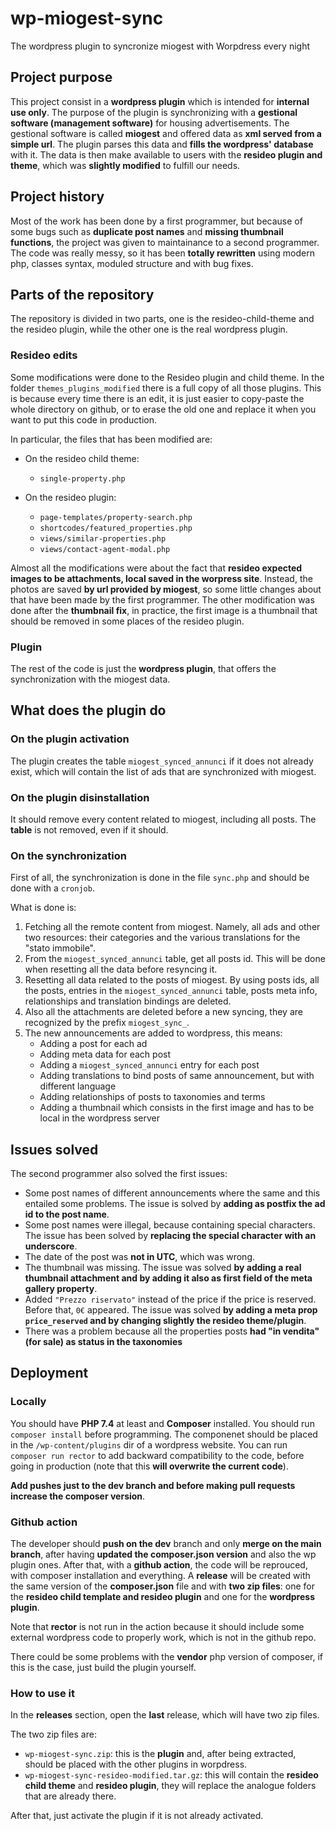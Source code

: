 # wp-miogest-sync
The wordpress plugin to syncronize miogest with Worpdress every night

## Project purpose

This project consist in a **wordpress plugin** which is intended for **internal use only**. The purpose of the plugin is synchronizing with a **gestional software (management software)** for housing advertisements. The gestional software is called **miogest** and offered data as **xml served from a simple url**. The plugin parses this data and **fills the wordpress' database** with it. The data is then make available to users with the **resideo plugin and theme**, which was **slightly modified** to fulfill our needs.

## Project history

Most of the work has been done by a first programmer, but because of some bugs such as **duplicate post names** and **missing thumbnail functions**, the project was given to maintainance to a second programmer. The code was really messy, so it has been **totally rewritten** using modern php, classes syntax, moduled structure and with bug fixes.

## Parts of the repository

The repository is divided in two parts, one is the resideo-child-theme and the resideo plugin, while the other one is the real wordpress plugin.

### Resideo edits

Some modifications were done to the Resideo plugin and child theme. In the folder `themes_plugins_modified` there is a full copy of all those plugins. This is because every time there is an edit, it is just easier to copy-paste the whole directory on github, or to erase the old one and replace it when you want to put this code in production.

In particular, the files that has been modified are:

* On the resideo child theme:
   - `single-property.php`

* On the resideo plugin:
   - `page-templates/property-search.php`
   - `shortcodes/featured_properties.php`
   - `views/similar-properties.php`
   - `views/contact-agent-modal.php`

Almost all the modifications were about the fact that **resideo expected images to be attachments, local saved in the worpress site**. Instead, the photos are saved **by url provided by miogest**, so some little changes about that have been made by the first programmer. The other modification was done after the **thumbnail fix**, in practice, the first image is a thumbnail that should be removed in some places of the resideo plugin.

### Plugin

The rest of the code is just the **wordpress plugin**, that offers the synchronization with the miogest data.

## What does the plugin do

### On the plugin activation

The plugin creates the table `miogest_synced_annunci` if it does not already exist, which will contain the list of ads that are synchronized with miogest.

### On the plugin disinstallation

It should remove every content related to miogest, including all posts. The **table** is not removed, even if it should.

### On the synchronization

First of all, the synchronization is done in the file `sync.php` and should be done with a `cronjob`.

What is done is:
1. Fetching all the remote content from miogest. Namely, all ads and other two resources: their categories and the various translations for the "stato immobile".
2. From the `miogest_synced_annunci` table, get all posts id. This will be done when resetting all the data before resyncing it.
3. Resetting all data related to the posts of miogest. By using posts ids, all the posts, entries in the `miogest_synced_annunci` table, posts meta info, relationships and translation bindings are deleted.
4. Also all the attachments are deleted before a new syncing, they are recognized by the prefix `miogest_sync_`.
5. The new announcements are added to wordpress, this means:
   - Adding a post for each ad
   - Adding meta data for each post
   - Adding a `miogest_synced_annunci` entry for each post
   - Adding translations to bind posts of same announcement, but with different language
   - Adding relationships of posts to taxonomies and terms
   - Adding a thumbnail which consists in the first image and has to be local in the wordpress server

## Issues solved

The second programmer also solved the first issues:
* Some post names of different announcements where the same and this entailed some problems. The issue is solved by **adding as postfix the ad id to the post name**.
* Some post names were illegal, because containing special characters. The issue has been solved by **replacing the special character with an underscore**.
* The date of the post was **not in UTC**, which was wrong.
* The thumbnail was missing. The issue was solved **by adding a real thumbnail attachment and by adding it also as first field of the meta gallery property**.
* Added `"Prezzo riservato"` instead of the price if the price is reserved. Before that, `0€` appeared. The issue was solved **by adding a meta prop `price_reserved` and by changing slightly the resideo theme/plugin**.
* There was a problem because all the properties posts **had "in vendita" (for sale) as status in the taxonomies**

## Deployment

### Locally

You should have **PHP 7.4** at least and **Composer** installed. You should run `composer install` before programming. 
The componenet should be placed in the `/wp-content/plugins` dir of a wordpress website.
You can run `composer run rector` to add backward compatibility to the code, before going in production (note that this **will overwrite the current code**).

**Add pushes just to the dev branch and before making pull requests increase the composer version**.

### Github action

The developer should **push on the dev** branch and only **merge on the main branch**, after having **updated the composer.json version** and also the wp plugin ones. After that, with a **github action**, the code will be reprouced, with composer installation and everything. A **release** will be created with the same version of the **composer.json** file and with **two zip files**: one for the **resideo child template and resideo plugin** and one for the **wordpress plugin**. 

Note that **rector** is not run in the action because it should include some external wordpress code to properly work, which is not in the github repo.

There could be some problems with the **vendor** php version of composer, if this is the case, just build the plugin yourself.

### How to use it

In the **releases** section, open the **last** release, which will have two zip files.

The two zip files are:
* `wp-miogest-sync.zip`: this is the **plugin** and, after being extracted, should be placed with the other plugins in worpdress.
* `wp-miogest-sync-resideo-modified.tar.gz`: this will contain the **resideo child theme** and **resideo plugin**, they will replace the analogue folders that are already there.

After that, just activate the plugin if it is not already activated.